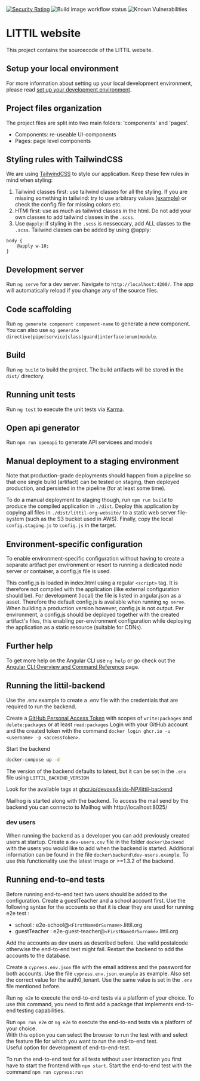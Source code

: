 [![Security Rating](https://sonarcloud.io/api/project_badges/measure?project=littil-frontend&metric=security_rating)](https://sonarcloud.io/summary/new_code?id=littil-frontend)
![Build image workflow status](https://github.com/Devoxx4Kids-NPO/littil-frontend/actions/workflows/publish-build-container.yml/badge.svg)
![Known Vulnerabilities](https://snyk.io/test/github/Devoxx4Kids-NPO/littil-frontend/badge.svg)

# LITTIL website

This project contains the sourcecode of the LITTIL website.

## Setup your local environment

For more information about setting up your local development environment, please read [set up your development environment](https://devoxx4kids-npo.github.io/littil-documentation/platform/local-development/set-up-frontend-environment).

## Project files organization

The project files are split into two main folders: 'components' and 'pages'.

- Components: re-useable UI-components
- Pages: page level components

## Styling rules with TailwindCSS

We are using [TailwindCSS](https://tailwindcss.com/) to style our application. Keep these few rules in mind when styling:

1. Tailwind classes first: use tailwind classes for all the styling. If you are missing something in tailwind: try to use arbitrary values [(example)](https://tailwindcss.com/docs/width#arbitrary-values) or check the config file for missing colors etc.
1. HTMl first: use as much as tailwind classes in the html. Do not add your own classes to add tailwind classes in the `.scss`.
1. Use `@apply`: if styling in the `.scss` is nesseccary, add ALL classes to the `.scss`. Tailwind classes can be added by using @apply:

```
body {
    @apply w-10;
}
```

## Development server

Run `ng serve` for a dev server. Navigate to `http://localhost:4200/`. The app will automatically reload if you change any of the source files.

## Code scaffolding

Run `ng generate component component-name` to generate a new component. You can also use `ng generate directive|pipe|service|class|guard|interface|enum|module`.

## Build

Run `ng build` to build the project. The build artifacts will be stored in the `dist/` directory.

## Running unit tests

Run `ng test` to execute the unit tests via [Karma](https://karma-runner.github.io).

## Open api generator

Run `npm run openapi` to generate API servicees and models

## Manual deployment to a staging environment

Note that production-grade deployments should happen from a pipeline so that one single build (artifact) can be tested on staging, then deployed production, and persisted in the pipeline (for at least some time).

To do a manual deployment to staging though, run `npm run build` to produce the compiled application in `./dist`. Deploy this application by copying all files in `./dist/littil-org-website/` to a static web server file-system (such as the S3 bucket used in AWS). Finally, copy the local `config.staging.js` to `config.js` in the target.

## Environment-specific configuration
To enable environment-specific configuration without having to create a separate artifact per environment or resort to running a dedicated node server or container, a config.js file is used.

This config.js is loaded in index.html using a regular `<script>` tag. It is therefore not compiled with the application (like external configuration should be). For development (local) the file is listed in angular.json as a asset. Therefore the default config.js is available when running `ng serve`. When building a production version however, config.js is not output. Per environment, a config.js should be deployed together with the created artifact's files, this enabling per-environment configuration while deploying the application as a static resource (suitable for CDNs).

## Further help

To get more help on the Angular CLI use `ng help` or go check out the [Angular CLI Overview and Command Reference](https://angular.io/cli) page.

## Running the littil-backend

Use the .env.example to create a .env file with the credentials that are required to run the backend.

Create a [GitHub Personal Access Token](https://docs.github.com/en/packages/working-with-a-github-packages-registry/working-with-the-container-registry#authenticating-to-the-container-registry) 
with scopes of `write:packages` and `delete:packages` or at least `read:packages`
Login with your GitHub account and the created token with the command `docker login ghcr.io -u <username> -p <accessToken>`. 

Start the backend 
```bash
docker-compose up -d
```

The version of the backend defaults to latest, but it can be set in the `.env` file using `LITTIL_BACKEND_VERSION`

Look for the available tags at [ghcr.io/devoxx4kids-NP/littil-backend](https://ghcr.io/devoxx4kids-NPO/littil-backend)

Mailhog is started along with the backend. To access the mail send by the backend you can connecto to Mailhog with http://localhost:8025/

### dev users

When running the backend as a developer you can add previously created users at startup.
Create a `dev-users.csv` file in the folder `docker\backend` with the users you would like to add when the backend is started.
Additional information can be found in the file `docker\backend\dev-users.example`.
To use this functionality use the latest image or >=1.3.2 of the backend.

## Running end-to-end tests

Before running end-to-end test two users should be added to the configuration. Create a guestTeacher and a school account first.
Use the following syntax for the accounts so that it is clear they are used for running e2e test : 
- school : e2e-school@`<FirstNameOrSurname>`.littil.org
- guestTeacher : e2e-guest-teacher@`<FirstNameOrSurname>`.littil.org

Add the accounts as dev users as described before. Use valid postalcode otherwise the end-to-end test might fail.
Restart the backend to add the accounts to the database. 

Create a `cypress.env.json` file with the email address and the password for both accounts. Use the file `cypress.env.json.example` as example.
Also set the correct value for the auth0_tenant. Use the same value is set in the `.env` file mentioned before.

Run `ng e2e` to execute the end-to-end tests via a platform of your choice. To use this command, you need to first add a package that implements end-to-end testing capabilities.

Run `npm run e2e` or `ng e2e` to execute the end-to-end tests via a platform of your choice.<br>
With this option you can select the browser to run the test with and select the feature file for
which you want to run the end-to-end test. <br>
Useful option for development of end-to-end-test.<br>

To run the end-to-end test for all tests without user interaction you first have to start the frontend
with `npm start`.  Start the end-to-end test with the command `npm run cypress:run`
